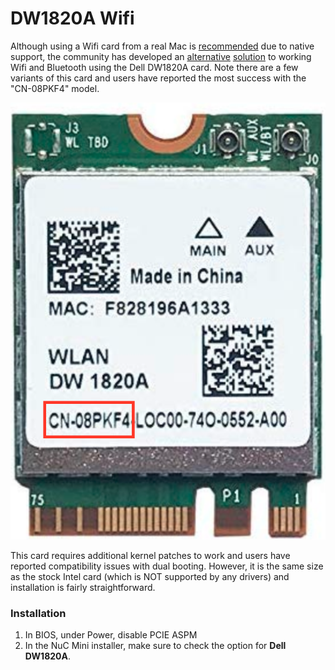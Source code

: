 # DW1820A Wifi

Although using a Wifi card from a real Mac is [recommended](wifi.md) due to native support, the community has developed an [alternative](https://github.com/osy86/HaC-Mini/issues/91) [solution](https://github.com/osy86/HaC-Mini/issues/113) to working Wifi and Bluetooth using the Dell DW1820A card. Note there are a few variants of this card and users have reported the most success with the "CN-08PKF4" model.

![Make sure you get the &quot;CN-08PKF4&quot; model.](../.gitbook/assets/dell-dw1820a.png)

This card requires additional kernel patches to work and users have reported compatibility issues with dual booting. However, it is the same size as the stock Intel card \(which is NOT supported by any drivers\) and installation is fairly straightforward.

### Installation

1. In BIOS, under Power, disable PCIE ASPM
2. In the NuC Mini installer, make sure to check the option for **Dell DW1820A**.

